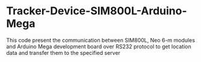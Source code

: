 # Tracker-Device-SIM800L-Arduino-Mega
This code present the communication between SIM800L, Neo 6-m modules and Arduino Mega development board over RS232 protocol to get location data and transfer them to the specified server
